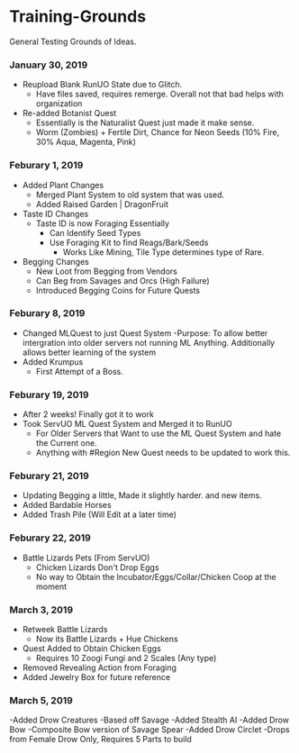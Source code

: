 # Training-Grounds
General Testing Grounds of Ideas.

### January 30, 2019
- Reupload Blank RunUO State due to Glitch.
  - Have files saved, requires remerge. Overall not that bad helps with organization
- Re-added Botanist Quest
  - Essentially is the Naturalist Quest just made it make sense. 
  - Worm (Zombies) + Fertile Dirt, Chance for Neon Seeds (10% Fire, 30% Aqua, Magenta, Pink)

### Feburary 1, 2019
- Added Plant Changes
  - Merged Plant System to old system that was used.
  - Added Raised Garden | DragonFruit
- Taste ID Changes  
  - Taste ID is now Foraging Essentially
    - Can Identify Seed Types
	- Use Foraging Kit to find Reags/Bark/Seeds
	  - Works Like Mining, Tile Type determines type of Rare.
- Begging Changes
  - New Loot from Begging from Vendors
  - Can Beg from Savages and Orcs (High Failure)
  - Introduced Begging Coins for Future Quests
  
### Feburary 8, 2019
- Changed MLQuest to just Quest System
	-Purpose: To allow better intergration into older servers not running ML Anything. Additionally allows better learning of the system
- Added Krumpus
  - First Attempt of a Boss.
  
### Feburary 19, 2019
- After 2 weeks! Finally got it to work
- Took ServUO ML Quest System and Merged it to RunUO
	- For Older Servers that Want to use the ML Quest System and hate the Current one.
	- Anything with #Region New Quest needs to be updated to work this. 
	
### Feburary 21, 2019
- Updating Begging a little, Made it slightly harder. and new items.
- Added Bardable Horses
- Added Trash Pile (Will Edit at a later time) 

### Feburary 22, 2019
- Battle Lizards Pets (From ServUO)
	- Chicken Lizards Don't Drop Eggs
	- No way to Obtain the Incubator/Eggs/Collar/Chicken Coop at the moment

### March 3, 2019
- Retweek Battle Lizards
	- Now its Battle Lizards + Hue Chickens
- Quest Added to Obtain Chicken Eggs
	- Requires 10 Zoogi Fungi and 2 Scales (Any  type)
- Removed Revealing Action from Foraging
- Added Jewelry Box for future reference

### March 5, 2019
-Added Drow Creatures
	-Based off Savage 
-Added Stealth AI
-Added Drow Bow
	-Composite Bow version of Savage Spear
-Added Drow Circlet
	-Drops from Female Drow Only, Requires 5 Parts to build
